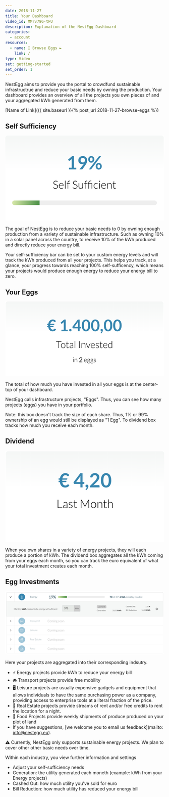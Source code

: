 ```yaml
---
date: 2018-11-27
title: Your Dashboard
video_id: MMrv78G-tFU
description: Explanation of the NestEgg Dashboard
categories:
  - account
resources:
  - name: 🥚 Browse Eggs ►
    link: /
type: Video
set: getting-started
set_order: 1
---
```



NestEgg aims to provide you the portal to crowdfund sustainable infrastructrue and reduce your basic needs by owning the production. Your dashboard provides an overview of all the projects you own pieces of and your aggregated kWh generated from them.

[Name of Link]({{ site.baseurl }}{% post_url 2018-11-27-browse-eggs %})

## Self Sufficiency

![Self-Sufficiency](/images/media/dash-self.png)

The goal of NestEgg is to reduce your basic needs to 0 by owning enough production from a variety of sustainable infrastructure. Such as owning 10% in a solar panel across the country, to receive 10% of the kWh produced and directly reduce your energy bill.

Your self-sufficiency bar can be set to your custom energy levels and will track the kWh produced from all your projects. This helps you track, at a glance, your progress towards reaching 100% self-sufficency, which means your projects would produce enough energy to reduce your energy bill to zero.

## Your Eggs

![Your Eggs](/images/media/dash-eggs.png)

The total of how much you have invested in all your eggs is at the center-top of your dashboard.

NestEgg calls infrastructure projects, "Eggs". Thus, you can see how many projects (eggs) you have in your portfolio.

Note: this box doesn't track the size of each share. Thus, 1% or 99% ownership of an egg would still be displayed as "1 Egg". To dividend box tracks how much you receive each month.  

## Dividend

![Dividend](/images/media/dash-dividend.png)

When you own shares in a variety of energy projects, they will each produce a portion of kWh. The dividend box aggregates all the kWh coming from your eggs each month, so you can track the euro equivalent of what your total investment creates each month.

## Egg Investments

![Industries](/images/media/dash-investments.png)

Here your projects are aggregated into their corresponding indsutry. 

- ⚡️ Energy projects provide kWh to reduce your energy bill
- 🚘 Transport projects provide free mobility
- 🖥 Leisure projects are usually expensive gadgets and equipment that allows individuals to have the same purchasing power as a company, providing access to enterprise tools at a literal fraction of the price.
- 🏡 Real Estate projects provide streams of rent and/or free credits to rent the location for a night.
- 🥕 Food Projects provide weekly shipments of produce produced on your plot of land
- If you have suggestions, [we welcome you to email us feedback](mailto: info@nestegg.eu).

⚠ Currently, NestEgg only supports sustainable energy projects. We plan to cover other other basic needs over time.

Within each industry, you view further information and settings

- Adjust your self-sufficiency needs
- Generation: the utility generated each moneth (example: kWh from your Energy projects)
- Cashed Out: how much utility you've sold for euro
- Bill Reduction: how much utility has reduced your energy bill

